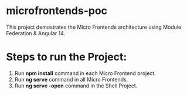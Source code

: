 # microfrontends-poc

This project demostrates the Micro Frontends architecture using Module Federation & Angular 14.

# Steps to run the Project:

1. Run **npm install** command in each Micro Frontend project.
2. Run **ng serve** command in all Micro Frontends.
3. Run **ng serve -open** command in the Shell Project.
